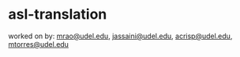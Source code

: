 # asl-translation

worked on by:
mrao@udel.edu, jassaini@udel.edu, acrisp@udel.edu, mtorres@udel.edu
